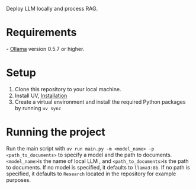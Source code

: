 Deploy LLM locally and process RAG.

# Requirements

\- [Ollama](https://ollama.ai/) version 0.5.7 or higher.

# Setup

1. Clone this repository to your local machine.
2. Install UV, [Installation](https://docs.astral.sh/uv/#installation)
3. Create a virtual environment and install the required Python packages by running `uv sync`

# Running the project

Run the main script with `uv run main.py -m <model_name> -p <path_to_documents>` to specify a model and the path to documents. `<model_name>`is the name of local LLM , and `<path_to_documents>`is the path to documents. If no model is specified, it defaults to `llama3:8b`. If no path is specified, it defaults to `Research` located in the repository for example purposes.